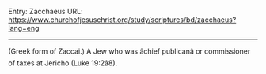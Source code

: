 Entry: Zacchaeus
URL: https://www.churchofjesuschrist.org/study/scriptures/bd/zacchaeus?lang=eng

---

(Greek form of Zaccai.) A Jew who was âchief publicanâ or commissioner of taxes at Jericho (Luke 19:2â8).
